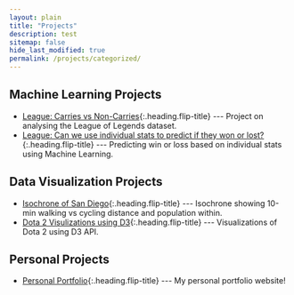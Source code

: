 ```yaml
---
layout: plain
title: "Projects"
description: test
sitemap: false
hide_last_modified: true
permalink: /projects/categorized/
---
```


## Machine Learning Projects
* [League: Carries vs Non-Carries]{:.heading.flip-title} --- Project on analysing the League of Legends dataset.
* [League: Can we use individual stats to predict if they won or lost?]{:.heading.flip-title} --- Predicting win or loss based on individual stats using Machine Learning.



## Data Visualization Projects
* [Isochrone of San Diego]{:.heading.flip-title} --- Isochrone showing 10-min walking vs cycling distance and population within.
* [Dota 2 Visulizations using D3]{:.heading.flip-title} --- Visualizations of Dota 2 using D3 API.


## Personal Projects
* [Personal Portfolio]{:.heading.flip-title} --- My personal portfolio website!




[League: Carries vs Non-Carries]: /projects/dsc/projects-league-part-1/
[League: Can we use individual stats to predict if they won or lost?]: /projects/dsc/projects-league-part-2/

[Dota 2 Visulizations using D3]: /projects/vis/dota-2-vis/
[Isochrone of San Diego]: /projects/vis/isochrone-of-san-diego/


[Personal Portfolio]: /personal-portfolio/

